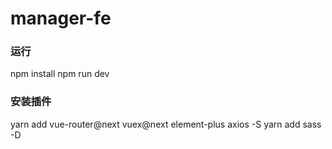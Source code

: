 # manager-fe
### 运行
npm install
npm run dev
### 安装插件
yarn add vue-router@next vuex@next element-plus axios -S
yarn add sass -D